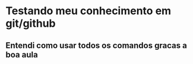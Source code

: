 # Testando meu conhecimento em git/github
## Entendi como usar todos os comandos gracas a boa aula

